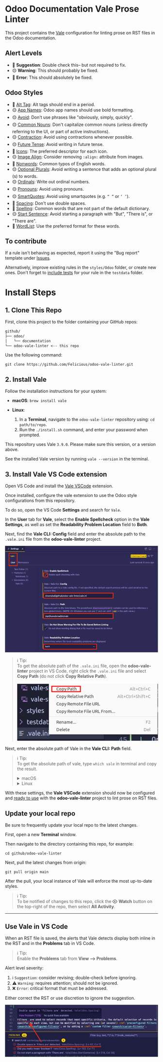 # Odoo Documentation Vale Prose Linter

This project contains the [Vale](https://vale.sh/) configuration for linting prose on RST files in the Odoo documentation.

## Alert Levels

- 🔵 **Suggestion**: Double check this– but not required to fix.
- 🟡 **Warning**: This should probably be fixed.
- 🔴 **Error**: This should absolutely be fixed.

## Odoo Styles

- 🔴 [Alt Tag](./styles/Odoo/AltTag.yml): Alt tags should end in a period.
- 🟡 [App Names](./styles/Odoo/AppNames.yml): Odoo app names should use bold formatting.
- 🟡 [Avoid](./styles/Odoo/Avoid.yml): Don't use phrases like "obviously, simply, quickly".
- 🟡 [Common Nouns](./styles/Odoo/CommonNouns.yml): Don't capitalize common nouns (unless directly referring to the UI, or part of active instructions).
- 🟡 [Contraction](./styles/Odoo/Contraction.yml): Avoid using contractions whenever possible.
- 🟡 [Future Tense](./styles/Odoo/FutureTense.yml): Avoid writing in future tense.
- 🔵 [Icons](./styles/Odoo/Icons.yml): The preferred descriptor for each icon.
- 🟡 [Image Align](./styles/Odoo/ImageAlign.yml): Consider removing `:align:` attribute from images.
- 🔴 [Nonwords](./styles/Odoo/Nonwords.yml): Common typos of English words.
- 🟡 [Optional Plurals](./styles/Odoo/OptionalPlurals.yml): Avoid writing a sentence that adds an optional plural (s) to words.
- 🟡 [Ordinals](./styles/Odoo/Ordinals.yml): Write out ordinal numbers.
- 🟡 [Pronouns](./styles/Odoo/Pronouns.yml): Avoid using pronouns.
- 🟡 [SmartQuotes](./styles/Odoo/SmartQuotes.yml): Avoid using smartquotes (e.g. `“ ”` or `‘ ’`).
- 🔴 [Spacing](./styles/Odoo/Spacing.yml): Don't use double spaces.
- 🔴 [Spelling](./styles/Odoo/Spelling.yml): Common words that are not part of the default dictionary.
- 🟡 [Start Sentence](./styles/Odoo/StartSentence.yml): Avoid starting a paragraph with "But", "There is", or "There are".
- 🔴 [WordList](./styles/Odoo/WordList.yml): Use the preferred format for these words.

## To contribute

If a rule isn't behaving as expected, report it using the "Bug report" template under [Issues](https://github.com/Felicious/odoo-vale-linter/issues).

Alternatively, improve existing rules in the `styles/Odoo` folder, or create new ones. Don't forget to [include tests](./TESTING.md) for your rule in the `testdata` folder.


# Install Steps

## 1. Clone This Repo

First, clone this project to the folder containing your GitHub repos:

```
github/
├── odoo/
│   └── documentation
└── odoo-vale-linter <-- this repo
```

Use the following command:

```shell
git clone https://github.com/Felicious/odoo-vale-linter.git
```

## 2. Install Vale

Follow the installation instructions for your system:

- **macOS**: `brew install vale`
- **Linux**:

  1. In a **Terminal**, navigate to the `odoo-vale-linter` repository using: `cd path/to/repo`.
  2. Run the `./install.sh` command, and enter your password when prompted.

This repository uses Vale `3.9.0`. Please make sure this version, or a version above.

See the installed Vale version by running `vale --version` in the terminal.

## 3. Install Vale VS Code extension

Open VS Code and install the [Vale VSCode](https://marketplace.visualstudio.com/items?itemName=ChrisChinchilla.vale-vscode) extension.

Once installed, configure the vale extension to use the Odoo style configurations from this repository.

To do so, open the VS Code **Settings** and search for `Vale`.

In the **User** tab for **Vale**, select the **Enable Spellcheck** option in the **Vale Settings**, as well as set the **Readability Problem Location** field to **Both**.

Next, find the **Vale CLI: Config** field and enter the absolute path to the `.vale.ini` file from the **odoo-vale-linter** project.

![file configs](/screenshots/vscode-vale-config.png)

> ℹ️ Tip:</br>
> To get the absolute path of the `.vale.ini` file, open the **odoo-vale-linter** project in VS Code, right click the `.vale.ini` file and select **Copy Path** (do not click **Copy Relative Path**).</br></br>
> ![copy path](/screenshots/vale-path.png)

Next, enter the absolute path of Vale in the **Vale CLI: Path** field.

> ℹ️ Tip:</br>
> To get the absolute path of vale, type `which vale` in terminal and copy the result.
> <details>
> <summary>macOS</summary>
>
> ![which vale](/screenshots/which-vale-mac.png)
>
> </details>
> <details>
> <summary>Linux</summary>
>
> ![which vale](/screenshots/which-vale-linux.png)
>
> </details>

With these settings, the **Vale VSCode** extension should now be configured and [ready to use](#to-use) with the **odoo-vale-linter** project to lint prose on RST files.

## Update your local repo

Be sure to frequently update your local repo to the latest changes.

First, open a new **Terminal** window.

Then navigate to the directory containing this repo, for example:

```
cd github/odoo-vale-linter
```

Next, pull the latest changes from origin:

```
git pull origin main
```

After the pull, your local instance of Vale will enforce the most up-to-date styles.

> ℹ️ Tip:</br>
> To be notified of changes to this repo, click the <svg aria-hidden="true" focusable="false" class="octicon octicon-eye" viewBox="0 0 16 16" width="16" height="16" fill="currentColor" style="display: inline-block; user-select: none; vertical-align: text-bottom; overflow: visible;"><path d="M8 2c1.981 0 3.671.992 4.933 2.078 1.27 1.091 2.187 2.345 2.637 3.023a1.62 1.62 0 0 1 0 1.798c-.45.678-1.367 1.932-2.637 3.023C11.67 13.008 9.981 14 8 14c-1.981 0-3.671-.992-4.933-2.078C1.797 10.83.88 9.576.43 8.898a1.62 1.62 0 0 1 0-1.798c.45-.677 1.367-1.931 2.637-3.022C4.33 2.992 6.019 2 8 2ZM1.679 7.932a.12.12 0 0 0 0 .136c.411.622 1.241 1.75 2.366 2.717C5.176 11.758 6.527 12.5 8 12.5c1.473 0 2.825-.742 3.955-1.715 1.124-.967 1.954-2.096 2.366-2.717a.12.12 0 0 0 0-.136c-.412-.621-1.242-1.75-2.366-2.717C10.824 4.242 9.473 3.5 8 3.5c-1.473 0-2.825.742-3.955 1.715-1.124.967-1.954 2.096-2.366 2.717ZM8 10a2 2 0 1 1-.001-3.999A2 2 0 0 1 8 10Z"></path></svg> **Watch** button on the top-right of the repo, then select **All Activity**.

---

## Use Vale in VS Code

When an RST file is saved, the alerts that Vale detects display both inline in the RST and in the **Problems** tab in VS Code.

> ℹ️ Tip:</br>
> Enable the **Problems** tab from **View --> Problems**.

Alert level severity:

1. :information_source: `Suggestion`: consider revising; double-check before ignoring.
2. :warning: `Warning`: requires attention; should not be ignored.
3. :x: `Error`:  critical format that must be addressed.


Either correct the RST or use discretion to ignore the suggestion.

![vale problems](/screenshots/vale-problems.png)

